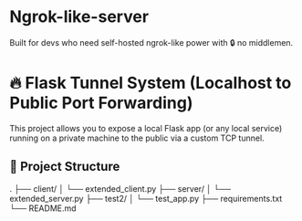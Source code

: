 # Ngrok-like-server
Built for devs who need self-hosted ngrok-like power with 🔒 no middlemen.  

# 🔥 Flask Tunnel System (Localhost to Public Port Forwarding)

This project allows you to expose a local Flask app (or any local service) running on a private machine to the public via a custom TCP tunnel.

## 🧱 Project Structure

.
├── client/
│ └── extended_client.py
├── server/
│ └── extended_server.py
├── test2/
│ └── test_app.py
├── requirements.txt
└── README.md